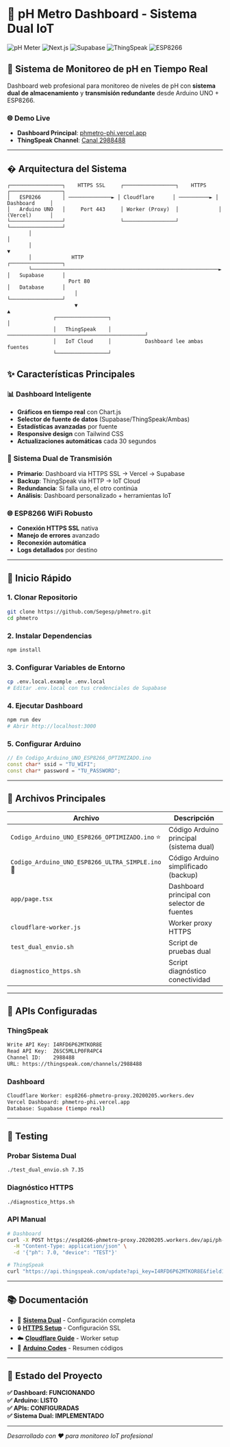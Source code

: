 # 🌊 pH Metro Dashboard - Sistema Dual IoT

![pH Meter](https://img.shields.io/badge/pH%20Meter-IoT%20System-blue)
![Next.js](https://img.shields.io/badge/Next.js-14-black)
![Supabase](https://img.shields.io/badge/Supabase-Database-green)
![ThingSpeak](https://img.shields.io/badge/ThingSpeak-IoT%20Cloud-orange)
![ESP8266](https://img.shields.io/badge/ESP8266-WiFi%20Module-red)

## 🎯 **Sistema de Monitoreo de pH en Tiempo Real**

Dashboard web profesional para monitoreo de niveles de pH con **sistema dual de almacenamiento** y **transmisión redundante** desde Arduino UNO + ESP8266.

### 🌐 **Demo Live**
- **Dashboard Principal**: [phmetro-phi.vercel.app](https://phmetro-phi.vercel.app)
- **ThingSpeak Channel**: [Canal 2988488](https://thingspeak.com/channels/2988488)
---

## �️ **Arquitectura del Sistema**

```
┌─────────────────┐    HTTPS SSL     ┌─────────────────┐    HTTPS    ┌─────────────────┐
│   ESP8266       │ ──────────────► │ Cloudflare      │ ──────────► │   Dashboard     │
│   Arduino UNO   │     Port 443     │ Worker (Proxy)  │             │   (Vercel)      │
└─────────────────┘                  └─────────────────┘             └─────────────────┘
       │                                                                       │
       │                                                                       ▼
       │             HTTP                                               ┌─────────────────┐
       └─────────────────────────────────────────────────────────────► │   Supabase      │
                    Port 80                                             │   Database      │
                      │                                                 └─────────────────┘
                      ▼                                                          ▲
               ┌─────────────────┐                                              │
               │   ThingSpeak    │ ─────────────────────────────────────────────┘
               │   IoT Cloud     │           Dashboard lee ambas fuentes
               └─────────────────┘
```

## ✨ **Características Principales**

### 📊 **Dashboard Inteligente**
- **Gráficos en tiempo real** con Chart.js
- **Selector de fuente de datos** (Supabase/ThingSpeak/Ambas)
- **Estadísticas avanzadas** por fuente
- **Responsive design** con Tailwind CSS
- **Actualizaciones automáticas** cada 30 segundos

### 🔄 **Sistema Dual de Transmisión**
- **Primario**: Dashboard via HTTPS SSL → Vercel → Supabase
- **Backup**: ThingSpeak via HTTP → IoT Cloud
- **Redundancia**: Si falla uno, el otro continúa
- **Análisis**: Dashboard personalizado + herramientas IoT

### 🌐 **ESP8266 WiFi Robusto**
- **Conexión HTTPS SSL** nativa
- **Manejo de errores** avanzado
- **Reconexión automática**
- **Logs detallados** por destino

---

## 🚀 **Inicio Rápido**

### **1. Clonar Repositorio**
```bash
git clone https://github.com/Segesp/phmetro.git
cd phmetro
```

### **2. Instalar Dependencias**
```bash
npm install
```

### **3. Configurar Variables de Entorno**
```bash
cp .env.local.example .env.local
# Editar .env.local con tus credenciales de Supabase
```

### **4. Ejecutar Dashboard**
```bash
npm run dev
# Abrir http://localhost:3000
```

### **5. Configurar Arduino**
```cpp
// En Codigo_Arduino_UNO_ESP8266_OPTIMIZADO.ino
const char* ssid = "TU_WIFI";
const char* password = "TU_PASSWORD";
```

---

## 📁 **Archivos Principales**

| Archivo | Descripción |
|---------|-------------|
| `Codigo_Arduino_UNO_ESP8266_OPTIMIZADO.ino` ⭐ | Código Arduino principal (sistema dual) |
| `Codigo_Arduino_UNO_ESP8266_ULTRA_SIMPLE.ino` 🔧 | Código Arduino simplificado (backup) |
| `app/page.tsx` | Dashboard principal con selector de fuentes |
| `cloudflare-worker.js` | Worker proxy HTTPS |
| `test_dual_envio.sh` | Script de pruebas dual |
| `diagnostico_https.sh` | Script diagnóstico conectividad |

---

## 🔧 **APIs Configuradas**

### **ThingSpeak**
```bash
Write API Key: I4RFD6P62MTKOR8E
Read API Key:  Z6SC5MLLP0FR4PC4
Channel ID:    2988488
URL: https://thingspeak.com/channels/2988488
```

### **Dashboard**
```bash
Cloudflare Worker: esp8266-phmetro-proxy.20200205.workers.dev
Vercel Dashboard: phmetro-phi.vercel.app
Database: Supabase (tiempo real)
```

---

## 🧪 **Testing**

### **Probar Sistema Dual**
```bash
./test_dual_envio.sh 7.35
```

### **Diagnóstico HTTPS**
```bash
./diagnostico_https.sh
```

### **API Manual**
```bash
# Dashboard
curl -X POST https://esp8266-phmetro-proxy.20200205.workers.dev/api/ph-proxy \
  -H "Content-Type: application/json" \
  -d '{"ph": 7.0, "device": "TEST"}'

# ThingSpeak
curl "https://api.thingspeak.com/update?api_key=I4RFD6P62MTKOR8E&field1=7.0"
```

---

## 📚 **Documentación**

- 📖 **[Sistema Dual](SISTEMA_DUAL_DASHBOARD_THINGSPEAK.md)** - Configuración completa
- 🔒 **[HTTPS Setup](ACTUALIZACION_HTTPS_SSL.md)** - Configuración SSL
- ☁️ **[Cloudflare Guide](CLOUDFLARE_SETUP_GUIDE.md)** - Worker setup
- 📱 **[Arduino Codes](CODIGOS_ARDUINO_HTTPS_FINAL.md)** - Resumen códigos

---

## 🎯 **Estado del Proyecto**

**✅ Dashboard: FUNCIONANDO**  
**✅ Arduino: LISTO**  
**✅ APIs: CONFIGURADAS**  
**✅ Sistema Dual: IMPLEMENTADO**

---

*Desarrollado con ❤️ para monitoreo IoT profesional*